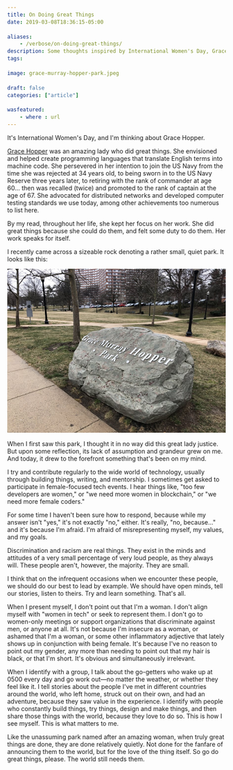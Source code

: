 ```yaml
---
title: On Doing Great Things
date: 2019-03-08T18:36:15-05:00

aliases:
    - /verbose/on-doing-great-things/
description: Some thoughts inspired by International Women's Day, Grace Hopper, and making contributions to the world of tech.
tags:
    
image: grace-murray-hopper-park.jpeg
 
draft: false
categories: ["article"]

wasfeatured:
    - where : url
---
```


It's International Women's Day, and I'm thinking about Grace Hopper.

[Grace Hopper](https://en.m.wikipedia.org/wiki/Grace_Hopper) was an amazing lady who did great things. She envisioned and helped create programming languages that translate English terms into machine code. She persevered in her intention to join the US Navy from the time she was rejected at 34 years old, to being sworn in to the US Navy Reserve three years later, to retiring with the rank of commander at age 60... then was recalled (twice) and promoted to the rank of captain at the age of 67. She advocated for distributed networks and developed computer testing standards we use today, among other achievements too numerous to list here.

By my read, throughout her life, she kept her focus on her work. She did great things because she could do them, and felt some duty to do them. Her work speaks for itself.

I recently came across a sizeable rock denoting a rather small, quiet park. It looks like this:

![Signage on a rock denoting Grace Murray Hopper Park](grace-murray-hopper-park.jpeg#center)

When I first saw this park, I thought it in no way did this great lady justice. But upon some reflection, its lack of assumption and grandeur grew on me. And today, it drew to the forefront something that's been on my mind.

I try and contribute regularly to the wide world of technology, usually through building things, writing, and mentorship. I sometimes get asked to participate in female-focused tech events. I hear things like, "too few developers are women," or "we need more women in blockchain," or "we need more female coders."

For some time I haven't been sure how to respond, because while my answer isn't "yes," it's not exactly "no," either. It's really, "no, because..." and it's because I'm afraid. I'm afraid of misrepresenting myself, my values, and my goals.

Discrimination and racism are real things. They exist in the minds and attitudes of a very small percentage of very loud people, as they always will. These people aren't, however, the majority. They are small.

I think that on the infrequent occasions when we encounter these people, we should do our best to lead by example. We should have open minds, tell our stories, listen to theirs. Try and learn something. That's all.

When I present myself, I don't point out that I'm a woman. I don't align myself with "women in tech" or seek to represent them. I don't go to women-only meetings or support organizations that discriminate against men, or anyone at all. It's not because I'm insecure as a woman, or ashamed that I'm a woman, or some other inflammatory adjective that lately shows up in conjunction with being female. It's because I've no reason to point out my gender, any more than needing to point out that my hair is black, or that I'm short. It's obvious and simultaneously irrelevant.

When I identify with a group, I talk about the go-getters who wake up at 0500 every day and go work out—no matter the weather, or whether they feel like it. I tell stories about the people I've met in different countries around the world, who left home, struck out on their own, and had an adventure, because they saw value in the experience. I identify with people who constantly build things, try things, design and make things, and then share those things with the world, because they love to do so. This is how I see myself. This is what matters to me.

Like the unassuming park named after an amazing woman, when truly great things are done, they are done relatively quietly. Not done for the fanfare of announcing them to the world, but for the love of the thing itself. So go do great things, please. The world still needs them.
